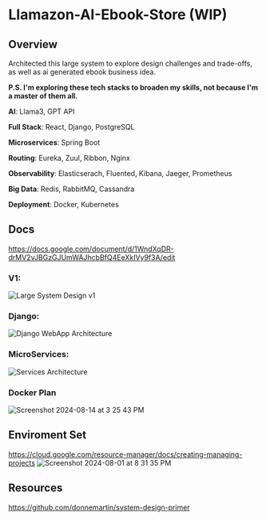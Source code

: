 #  Llamazon-AI-Ebook-Store (WIP)

## Overview
Architected this large system to explore design challenges and trade-offs, as well as ai generated ebook business idea.

**P.S. I'm exploring these tech stacks to broaden my skills, not because I'm a master of them all.**

**AI**: Llama3, GPT API

**Full Stack**: React, Django, PostgreSQL

**Microservices**: Spring Boot

**Routing**: Eureka, Zuul, Ribbon, Nginx

**Observability**: Elasticserach, Fluented, Kibana, Jaeger, Prometheus

**Big Data**: Redis, RabbitMQ, Cassandra

**Deployment**: Docker, Kubernetes

## Docs
https://docs.google.com/document/d/1WndXqDR-drMV2vJBGzGJUmWAJhcbBfQ4EeXkIVy9f3A/edit

### V1:
![Large System Design v1](https://github.com/user-attachments/assets/dd4e7b37-a9e2-45c8-9e92-e6c87baacf42)

### Django:
![Django WebApp Architecture](https://github.com/user-attachments/assets/349bda90-cc51-4e56-8ed6-38b620b70639)

### MicroServices:
![Services Architecture](https://github.com/user-attachments/assets/793a88b7-7f8c-46f8-986a-41104a3dd494)

### Docker Plan
![Screenshot 2024-08-14 at 3 25 43 PM](https://github.com/user-attachments/assets/56285a11-1663-430e-94d0-b0055c90d09e)



## Enviroment Set
https://cloud.google.com/resource-manager/docs/creating-managing-projects
![Screenshot 2024-08-01 at 8 31 35 PM](https://github.com/user-attachments/assets/82b53df0-a1e7-423f-9188-311cd8fdaf60)

## Resources
https://github.com/donnemartin/system-design-primer



